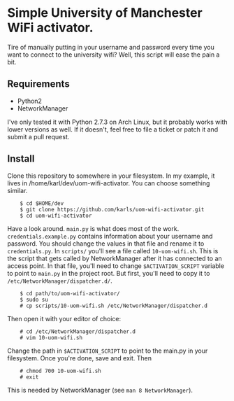 # Simple University of Manchester WiFi activator.

Tire of manually putting in your username and password every time you want to
connect to the university wifi? Well, this script will ease the pain a bit.

## Requirements

* Python2
* NetworkManager

I've only tested it with Python 2.7.3 on Arch Linux, but it probably works with
lower versions as well. If it doesn't, feel free to file a ticket or patch it
and submit a pull request.

## Install

Clone this repository to somewhere in your filesystem. In my example, it lives in
/home/karl/dev/uom-wifi-activator. You can choose something similar.

```
	$ cd $HOME/dev
	$ git clone https://github.com/karls/uom-wifi-activator.git
	$ cd uom-wifi-activator
```

Have a look around. `main.py` is what does most of the work.
`credentials.example.py` contains information about your username and password.
You should change the values in that file and rename it to `credentials.py`.
In `scripts/` you'll see a file called `10-uom-wifi.sh`. This is the script that
gets called by NetworkManager after it has connected to an access point. In that
file, you'll need to change `$ACTIVATION_SCRIPT` variable to point to `main.py`
in the project root. But first, you'll need to copy it to
`/etc/NetworkManager/dispatcher.d/`.

```
	$ cd path/to/uom-wifi-activator/
	$ sudo su
	# cp scripts/10-uom-wifi.sh /etc/NetworkManager/dispatcher.d
```

Then open it with your editor of choice:

```
	# cd /etc/NetworkManager/dispatcher.d
	# vim 10-uom-wifi.sh
```

Change the path in `$ACTIVATION_SCRIPT` to point to the main.py in your filesystem.
Once you're done, save and exit. Then

```
	# chmod 700 10-uom-wifi.sh
	# exit
```

This is needed by NetworkManager (see `man 8 NetworkManager`).
